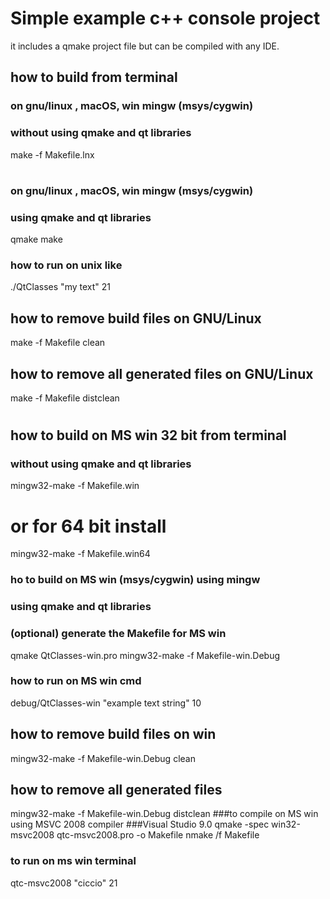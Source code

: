 # Simple example c++ console project
it includes a qmake project file
but can be compiled with any IDE.
## how to build from terminal
### on gnu/linux , macOS, win mingw (msys/cygwin)
### without using qmake and qt libraries
make -f Makefile.lnx
#
### on gnu/linux , macOS, win mingw (msys/cygwin)
### using qmake and qt libraries
qmake
make
### how to run on unix like
./QtClasses "my text" 21
## how to remove build files on GNU/Linux
make -f Makefile clean
## how to remove all generated files on GNU/Linux
make -f Makefile distclean
#
## how to build on MS win 32 bit from terminal
### without using qmake and qt libraries
mingw32-make -f Makefile.win
# or for 64 bit install
mingw32-make -f Makefile.win64
### ho to build on MS win (msys/cygwin)  using mingw 
### using qmake and qt libraries
### (optional) generate the Makefile for MS win
qmake QtClasses-win.pro
mingw32-make -f Makefile-win.Debug
### how to run on MS win cmd
debug/QtClasses-win "example text string" 10
## how to remove build files on win
mingw32-make -f Makefile-win.Debug clean
## how to remove all generated files
mingw32-make -f Makefile-win.Debug distclean
###to compile on MS win using MSVC 2008 compiler
###Visual Studio 9.0
qmake -spec win32-msvc2008 qtc-msvc2008.pro -o Makefile
nmake /f Makefile
### to run on ms win terminal
qtc-msvc2008 "ciccio" 21

